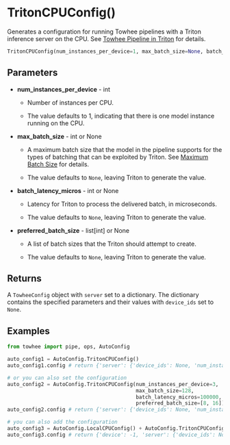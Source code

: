 # TritonCPUConfig()

Generates a configuration for running Towhee pipelines with a Triton inference server on the CPU. See [Towhee Pipeline in Triton](https://zilliverse.feishu.cn/wiki/wikcnvLGeh3znMQiuD4ENeBzvmh) for details.

```Python
TritonCPUConfig(num_instances_per_device=1, max_batch_size=None, batch_latency_micros=None, preferred_batch_size=None)
```

## Parameters

- **num_instances_per_device** - int
  -  Number of instances per CPU. 

  -  The value defaults to 1, indicating that there is one model instance running on the CPU.
- **max_batch_size** - int or None
  -  A maximum batch size that the model in the pipeline supports for the types of batching that can be exploited by Triton. See [Maximum Batch Size](https://github.com/triton-inference-server/server/blob/main/docs/user_guide/model_configuration.md#maximum-batch-size) for details.

  -  The value defaults to `None`, leaving Triton to generate the value.
- **batch_latency_micros** - int or None
  -  Latency for Triton to process the delivered batch, in microseconds.

  -  The value defaults to `None`, leaving Triton to generate the value.
- **preferred_batch_size** - list[int] or None
  -  A list of batch sizes that the Triton should attempt to create.

  -  The value defaults to `None`, leaving Triton to generate the value.

## Returns

A `TowheeConfig` object with `server` set to a dictionary. The dictionary contains the specified parameters and their values with `device_ids` set to `None`.

## Examples

```Python
from towhee import pipe, ops, AutoConfig

auto_config1 = AutoConfig.TritonCPUConfig()
auto_config1.config # return {'server': {'device_ids': None, 'num_instances_per_device': 1, 'max_batch_size': None, 'batch_latency_micros': None, 'triton': {'preferred_batch_size': None}}}

# or you can also set the configuration
auto_config2 = AutoConfig.TritonCPUConfig(num_instances_per_device=3,
                                          max_batch_size=128,
                                          batch_latency_micros=100000,
                                          preferred_batch_size=[8, 16])
auto_config2.config # return {'server': {'device_ids': None, 'num_instances_per_device': 3, 'max_batch_size': 128, 'batch_latency_micros': 100000, 'triton': {'preferred_batch_size': [8, 16]}}}

# you can also add the configuration
auto_config3 = AutoConfig.LocalCPUConfig() + AutoConfig.TritonCPUConfig()
auto_config3.config # return {'device': -1, 'server': {'device_ids': None, 'num_instances_per_device': 1, 'max_batch_size': None, 'batch_latency_micros': None, 'triton': {'preferred_batch_size': None}}}
```